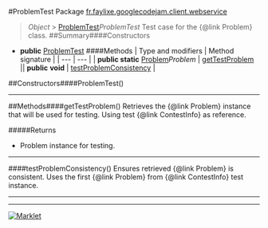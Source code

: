 #ProblemTest
Package [fr.faylixe.googlecodejam.client.webservice](README.md)<br>

> *Object* > [ProblemTest](ProblemTest.md)*ProblemTest*
Test case for the {@link Problem} class.
##Summary####Constructors
* **public** [ProblemTest](#problemtest)
####Methods
| Type and modifiers | Method signature |
| --- | --- |
| **public static** [Problem](Problem.md)*Problem* | [getTestProblem](#gettestproblem) || **public** **void** | [testProblemConsistency](#testproblemconsistency) |

##Constructors####ProblemTest()


---


##Methods####getTestProblem()
Retrieves the {@link Problem} instance
 that will be used for testing. Using
 test {@link ContestInfo} as reference.

#####Returns
* Problem instance for testing.

---

####testProblemConsistency()
Ensures retrieved {@link Problem} is
 consistent. Uses the first {@link Problem}
 from {@link ContestInfo} test instance.

---

---

[![Marklet](https://img.shields.io/badge/Generated%20by-Marklet-green.svg)](https://github.com/Faylixe/marklet)